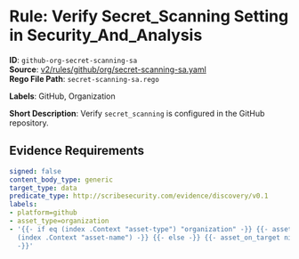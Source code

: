 # Rule: Verify Secret_Scanning Setting in Security_And_Analysis

**ID**: `github-org-secret-scanning-sa`  
**Source**: [v2/rules/github/org/secret-scanning-sa.yaml](scribe-public/sample-policies.git/v2/rules/github/org/secret-scanning-sa.yaml)  
**Rego File Path**: `secret-scanning-sa.rego`  

**Labels**: GitHub, Organization

**Short Description**: Verify `secret_scanning` is configured in the GitHub repository.

## Evidence Requirements

```yaml
signed: false
content_body_type: generic
target_type: data
predicate_type: http://scribesecurity.com/evidence/discovery/v0.1
labels:
- platform=github
- asset_type=organization
- '{{- if eq (index .Context "asset-type") "organization" -}} {{- asset_on_target
  (index .Context "asset-name") -}} {{- else -}} {{- asset_on_target nil -}} {{- end
  -}}'
```
